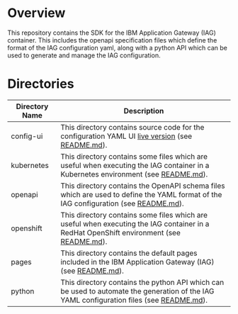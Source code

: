 # Overview
This repository contains the SDK for the IBM Application Gateway (IAG) container.  This includes the openapi specification files which define the format of the IAG configuration yaml, along with a python API which can be used to generate and manage the IAG configuration.

# Directories

|Directory Name|Description
|--------------|-----------
| config-ui | This directory contains source code for the configuration YAML UI [live version](https://ibm.biz/ibm-app-gateway-yaml) (see [README.md](config-ui/generator/README.md)).
| kubernetes | This directory contains some files which are useful when executing the IAG container in a Kubernetes environment (see [README.md](kubernetes/README.md)).
| openapi | This directory contains the OpenAPI schema files which are used to define the YAML format of the IAG configuration (see [README.md](openapi/README.md)).
| openshift | This directory contains some files which are useful when executing the IAG container in a RedHat OpenShift environment (see [README.md](openshift/README.md)).
| pages | This directory contains the default pages included in the IBM Application Gateway (IAG) (see [README.md](pages/README.md)).
| python | This directory contains the python API which can be used to automate the generation of the IAG YAML configuration files (see [README.md](python/README.md)).
